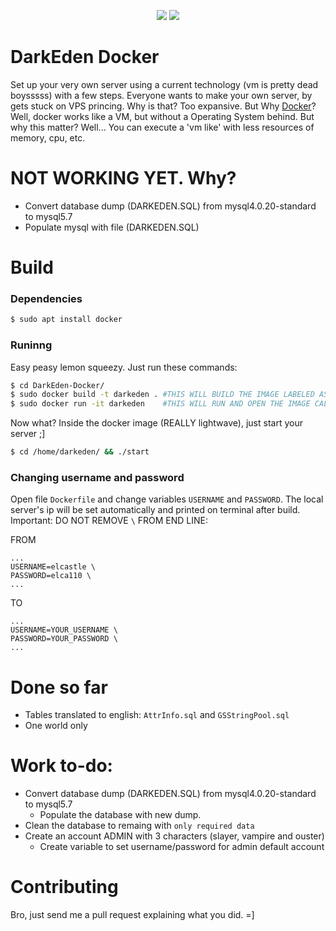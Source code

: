<p align="center">
    <a href="#build" alt="build">
        <img src="https://img.shields.io/badge/build-passing-brightgreen.svg" /></a>
    <a href="#sponsors" alt="#docker">
        <img src="https://img.shields.io/badge/docker-blue.svg?logo=docker" /></a>
</p>

# DarkEden Docker
Set up your very own server using a current technology (vm is pretty dead boysssss) with a few steps. Everyone wants to make your own server, by gets stuck on VPS princing. Why is that? Too expansive. But Why [Docker]? Well, docker works like a VM, but without a Operating System behind. But why this matter? Well... You can execute a 'vm like' with less resources of memory, cpu, etc.

# NOT WORKING YET. Why?
 - Convert database dump (DARKEDEN.SQL) from mysql4.0.20-standard to mysql5.7
 - Populate mysql with file (DARKEDEN.SQL)

# Build
### Dependencies
```sh
$ sudo apt install docker
```

### Runinng
Easy peasy lemon squeezy. Just run these commands:
```sh
$ cd DarkEden-Docker/
$ sudo docker build -t darkeden . #THIS WILL BUILD THE IMAGE LABELED AS 'darkeden'. !!DO NOT REMOVE THE DOT (.) AFTER!!
$ sudo docker run -it darkeden    #THIS WILL RUN AND OPEN THE IMAGE CALLED 'darkeden'
```

Now what? Inside the docker image (REALLY lightwave), just start your server ;]
```sh
$ cd /home/darkeden/ && ./start
```

### Changing username and password
Open file ```Dockerfile``` and change variables ```USERNAME``` and ```PASSWORD```. The local server's ip will be set automatically and printed on terminal after build. Important: DO NOT REMOVE ```\``` FROM END LINE:


FROM
```
...
USERNAME=elcastle \
PASSWORD=elca110 \
...
```
TO
```
...
USERNAME=YOUR_USERNAME \
PASSWORD=YOUR_PASSWORD \
...
```

# Done so far
- Tables translated to english: ```AttrInfo.sql``` and ```GSStringPool.sql```
- One world only

# Work to-do: 
- Convert database dump (DARKEDEN.SQL) from mysql4.0.20-standard to mysql5.7
  - Populate the database with new dump.
- Clean the database to remaing with ```only required data```
- Create an account ADMIN with 3 characters (slayer, vampire and ouster)
  - Create variable to set username/password for admin default account

# Contributing
Bro, just send me a pull request explaining what you did. =]


   [Docker]: <https://www.docker.com/resources/what-container>
